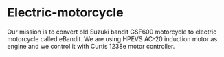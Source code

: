 # Electric-motorcycle
Our mission is to convert old Suzuki bandit GSF600 motorcycle to electric motorcycle called eBandit. 
We are using HPEVS AC-20 induction motor as engine and we control it with Curtis 1238e motor controller.

